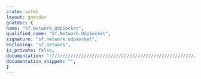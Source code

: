 ```yaml
---
crate: asfml
layout: gnatdoc
gnatdoc: {
name: "Sf.Network.UdpSocket",
qualified_name: "Sf.Network.UdpSocket",
signature: "sf.network.udpsocket",
enclosing: "sf.network",
is_private: false,
documentation: "//////////////////////////////////////////////////////////\n//////////////////////////////////////////////////////////\n//////////////////////////////////////////////////////////",
documentation_snippet: "",
}
---
```

